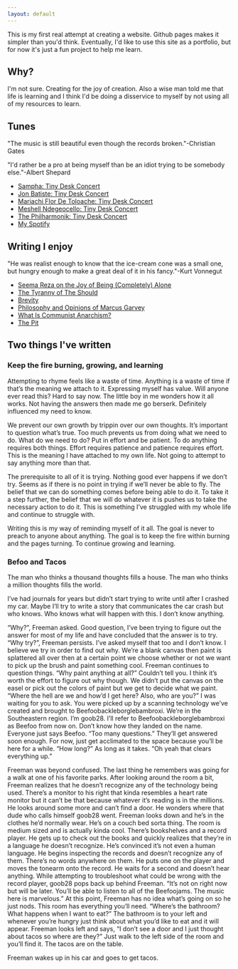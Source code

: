 ```yaml
---
layout: default
---
```


This is my first real attempt at creating a website. Github pages makes it simpler than you'd think. Eventually, I'd like to use this site as a portfolio, but for now it's just a fun project to help me learn.

## Why?

I'm not sure. Creating for the joy of creation. Also a wise man told me that life is learning and I think I'd be doing a disservice to myself by not using all of my resources to learn.

## Tunes

"The music is still beautiful even though the records broken."-Christian Gates

"I'd rather be a pro at being myself than be an idiot trying to be somebody else."-Albert Shepard
* [Sampha: Tiny Desk Concert](https://www.youtube.com/watch?v=WyXFfKYbtQU&list=PLZvG55UB2zVIp28Qbj9tK-dy1gSTNtJYp&index=37&pp=gAQBiAQB8AUB) 
* [Jon Batiste: Tiny Desk Concert](https://www.youtube.com/watch?v=ze4xcmBFvaE&list=PLZvG55UB2zVIp28Qbj9tK-dy1gSTNtJYp&index=42&pp=gAQBiAQB8AUB)
* [Mariachi Flor De Toloache: Tiny Desk Concert](https://www.youtube.com/watch?v=-rl26QKPHtE&list=PLZvG55UB2zVIp28Qbj9tK-dy1gSTNtJYp&index=1&t=950s&pp=gAQBiAQB8AUB)
* [Meshell Ndegeocello: Tiny Desk Concert](https://www.youtube.com/watch?v=XBuOd2MzdT4&list=PLZvG55UB2zVIp28Qbj9tK-dy1gSTNtJYp&index=108&pp=gAQBiAQB8AUB)
* [The Philharmonik: Tiny Desk Concert](https://youtu.be/sKHswNFsRww?si=mF7d8YQMmnap99dj)
* [My Spotify](https://open.spotify.com/user/31dngrl4a5hijs6ksqcc34cblrea?si=beabb21d4d594bea)

## Writing I enjoy
"He was realist enough to know that the ice-cream cone was a small one, but hungry enough to make a great deal of it in his fancy."-Kurt Vonnegut
* [Seema Reza on the Joy of Being (Completely) Alone](https://lithub.com/seema-reza-on-the-joy-of-being-completely-alone/)
* [The Tyranny of The Should](https://centroadleriano.org/wp-content/uploads/2016/04/PERFECTIONISM-HorneyKarenTyrannyOfTheShould.pdf)
* [Brevity](https://brevitymag.com/)
* [Philosophy and Opinions of Marcus Garvey](https://www.jpanafrican.org/ebooks/eBook%20Phil%20and%20Opinions.pdf)
* [What Is Communist Anarchism?](https://theanarchistlibrary.org/library/alexander-berkman-what-is-communist-anarchism)
* [The Pit](https://pitrailway.blogspot.com/)

## Two things I've written
### Keep the fire burning, growing, and learning
Attempting to rhyme feels like a waste of time. Anything is a waste of time if that’s the meaning we attach to it. Expressing myself has value. Will anyone ever read this? Hard to say now. The little boy in me wonders how it all works. Not having the answers then made me go berserk. Definitely influenced my need to know. 

We prevent our own growth by trippin over our own thoughts. It’s important to question what’s true. Too much prevents us from doing what we need to do. What do we need to do? Put in effort and be patient. To do anything requires both things. Effort requires patience and patience requires effort. This is the meaning I have attached to my own life. Not going to attempt to say anything more than that. 

The prerequisite to all of it is trying. Nothing good ever happens if we don’t try. Seems as if there is no point in trying if we’ll never be able to fly. The belief that we can do something comes before being able to do it. 
To take it a step further, the belief that we will do whatever it is pushes us to take the necessary action to do it. This is something I’ve struggled with my whole life and continue to struggle with.

Writing this is my way of reminding myself of it all. The goal is never to preach to anyone about anything. The goal is to keep the fire within burning and the pages turning. To continue growing and learning. 

### Befoo and Tacos
The man who thinks a thousand thoughts fills a house. 
The man who thinks a million thoughts fills the world.

I’ve had journals for years but didn’t start trying to write until after I crashed my car. Maybe I’ll try to write a story that communicates the car crash but who knows. Who knows what will happen with this. I don’t know anything. 

“Why?”, Freeman asked. Good question, I’ve been trying to figure out the answer for most of my life and have concluded that the answer is to try. “Why try?”, Freeman persists. I’ve asked myself that too and I don’t know. I believe we try in order to find out why. We’re a blank canvas then paint is splattered all over then at a certain point we choose whether or not we want to pick up the brush and paint something cool. Freeman continues to question things. “Why paint anything at all?” Couldn’t tell you. I think it’s worth the effort to figure out why though. We didn’t put the canvas on the easel or pick out the colors of paint but we get to decide what we paint. “Where the hell are we and how’d I get here? Also, who are you?” I was waiting for you to ask. You were picked up by a scanning technology we’ve created and brought to Beefoobackleborglebambroxi. We’re in the Southeastern region. I’m goob28. I’ll refer to Beefoobackleborglebambroxi as Beefoo from now on. Don’t know how they landed on the name. Everyone just says Beefoo. “Too many questions.” They’ll get answered soon enough. For now, just get acclimated to the space because you’ll be here for a while. “How long?” As long as it takes. “Oh yeah that clears everything up.” 

Freeman was beyond confused. The last thing he remembers was going for a walk at one of his favorite parks. After looking around the room a bit, Freeman realizes that he doesn’t recognize any of the technology being used. There’s a monitor to his right that kinda resembles a heart rate monitor but it can’t be that because whatever it’s reading is in the millions. He looks around some more and can’t find a door. He wonders where that dude who calls himself goob28 went. Freeman looks down and he’s in the clothes he’d normally wear. He’s on a couch bed sorta thing. The room is medium sized and is actually kinda cool. There’s bookshelves and a record player. He gets up to check out the books and quickly realizes that they’re in a language he doesn’t recognize. He’s convinced it’s not even a human language. He begins inspecting the records and doesn’t recognize any of them. There’s no words anywhere on them. He puts one on the player and moves the tonearm onto the record. He waits for a second and doesn’t hear anything. While attempting to troubleshoot what could be wrong with the record player, goob28 pops back up behind Freeman. “It’s not on right now but will be later. You’ll be able to listen to all of the Beefoojams. The music here is marvelous.” At this point, Freeman has no idea what’s going on so he just nods. This room has everything you’ll need. “Where’s the bathroom? What happens when I want to eat?” The bathroom is to your left and whenever you’re hungry just think about what you’d like to eat and it will appear. Freeman looks left and says, “I don’t see a door and I just thought about tacos so where are they?” Just walk to the left side of the room and you’ll find it. The tacos are on the table.

Freeman wakes up in his car and goes to get tacos. 
